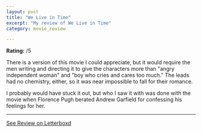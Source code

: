 ```yaml
---
layout: post
title: "We Live in Time"
excerpt: "My review of We Live in Time"
category: movie_review

---
```


**Rating:** /5

There is a version of this movie I could appreciate, but it would require the men writing and directing it to give the characters more than "angry independent woman" and "boy who cries and cares too much." The leads had no chemistry, either, so it was near impossible to fall for their romance.

I probably would have stuck it out, but who I saw it with was done with the movie when Florence Pugh berated Andrew Garfield for confessing his feelings for her.

<hr>

[See Review on Letterboxd](https://boxd.it/7Gfexx)

